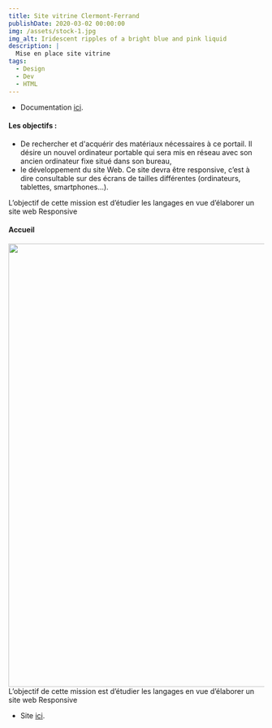 ```yaml
---
title: Site vitrine Clermont-Ferrand
publishDate: 2020-03-02 00:00:00
img: /assets/stock-1.jpg
img_alt: Iridescent ripples of a bright blue and pink liquid
description: |
  Mise en place site vitrine  
tags:
  - Design
  - Dev
  - HTML
---
```

<section>
<div class="content">
	<ul>
		<li>Documentation <a href="/assets/vitrine.pdf">ici</a>.</li>
	</ul>
</div>
</section>

#### Les objectifs :
- De rechercher et d'acquérir des matériaux nécessaires à ce portail. Il désire un nouvel
ordinateur portable qui sera mis en réseau avec son ancien ordinateur fixe situé dans son
bureau,
- le développement du site Web. Ce site devra être responsive, c’est à dire consultable sur des
écrans de tailles différentes (ordinateurs, tablettes, smartphones…).<br>

L’objectif de cette mission est d’étudier les langages en vue d’élaborer un site web Responsive
#### Accueil

<img
					width="1553"
					height="873"
					src="/assets/clermont.jpg"
					alt=""
				/>
L’objectif de cette mission est d’étudier les langages en vue d’élaborer un site web Responsive
<section>
<div class="content">
	<ul>
		<li>Site <a href="/assets/site-mairie/mairie.html">ici</a>.</li>
	</ul>
</div>
</section>
